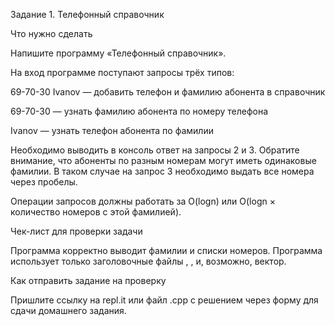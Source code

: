 Задание 1. Телефонный справочник


Что нужно сделать

Напишите программу «Телефонный справочник».

На вход программе поступают запросы трёх типов:

69-70-30 Ivanov — добавить телефон и фамилию абонента в справочник

69-70-30 — узнать фамилию абонента по номеру телефона

Ivanov — узнать телефон абонента по фамилии



Необходимо выводить в консоль ответ на запросы 2 и 3. Обратите внимание, что абоненты по разным номерам могут иметь одинаковые фамилии. В таком случае на запрос 3 необходимо выдать все номера через пробелы.

Операции запросов должны работать за O(logn) или O(logn × количество номеров с этой фамилией).



Чек-лист для проверки задачи

Программа корректно выводит фамилии и списки номеров.
Программа использует только заголовочные файлы <iostream>, <string>, <map> и, возможно, вектор.


Как отправить задание на проверку

Пришлите ссылку на repl.it или файл .срр с решением через форму для сдачи домашнего задания.